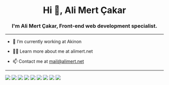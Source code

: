 <h1 align="center">Hi 👋, Ali Mert Çakar</h1>
<h3 align="center">I'm Ali Mert Çakar, Front-end web development specialist.</h3>

---

- 🔭 I’m currently working at Akinon

- 👨‍💻 Learn more about me at alimert.net

- 📫 Contact me at mail@alimert.net

---
![](https://img.shields.io/badge/React-20232A?style=for-the-badge&logo=react&logoColor=61DAFB)
![](https://img.shields.io/badge/TypeScript-007ACC?style=for-the-badge&logo=typescript&logoColor=white)
![](https://img.shields.io/badge/storybook-FF4785?style=for-the-badge&logo=storybook&logoColor=white)
![](https://img.shields.io/badge/styled--components-DB7093?style=for-the-badge&logo=styled-components&logoColor=white)
![](https://img.shields.io/badge/Redux-593D88?style=for-the-badge&logo=redux&logoColor=white)
![](https://img.shields.io/badge/Node.js-339933?style=for-the-badge&logo=nodedotjs&logoColor=white)
![](https://img.shields.io/badge/Chakra--UI-319795?style=for-the-badge&logo=chakra-ui&logoColor=white)
![](https://img.shields.io/badge/next.js-000000?style=for-the-badge&logo=nextdotjs&logoColor=white)
![](https://img.shields.io/badge/Jest-C21325?style=for-the-badge&logo=jest&logoColor=white)











